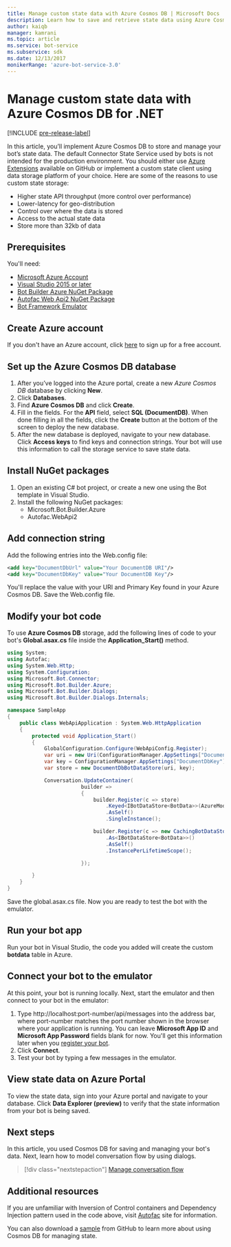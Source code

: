 ```yaml
---
title: Manage custom state data with Azure Cosmos DB | Microsoft Docs
description: Learn how to save and retrieve state data using Azure Cosmos DB with the Bot Framework SDK for .NET
author: kaiqb
manager: kamrani
ms.topic: article
ms.service: bot-service
ms.subservice: sdk
ms.date: 12/13/2017
monikerRange: 'azure-bot-service-3.0'
---
```


# Manage custom state data with Azure Cosmos DB for .NET

[!INCLUDE [pre-release-label](../includes/pre-release-label-v3.md)]

In this article, you’ll implement Azure Cosmos DB to store and manage your bot’s state data. The default Connector State Service used by bots is not intended for the production environment. You should either use [Azure Extensions](https://github.com/Microsoft/BotBuilder-Azure) available on GitHub or implement a custom state client using data storage platform of your choice. Here are some of the reasons to use custom state storage:
 - Higher state API throughput (more control over performance)
 - Lower-latency for geo-distribution
 - Control over where the data is stored
 - Access to the actual state data
 - Store more than 32kb of data
 
## Prerequisites
You'll need:
 - [Microsoft Azure Account](https://azure.microsoft.com/free/)
 - [Visual Studio 2015 or later](https://www.visualstudio.com/)
 - [Bot Builder Azure NuGet Package](https://www.nuget.org/packages/Microsoft.Bot.Builder.Azure/)
 - [Autofac Web Api2 NuGet Package](https://www.nuget.org/packages/Autofac.WebApi2/)
 - [Bot Framework Emulator](~/bot-service-debug-emulator.md)
 
## Create Azure account
If you don't have an Azure account, click [here](https://azure.microsoft.com/free/) to sign up for a free account.

## Set up the Azure Cosmos DB database
1. After you’ve logged into the Azure portal, create a new *Azure Cosmos DB* database by clicking **New**. 
2. Click **Databases**. 
3. Find **Azure Cosmos DB** and click **Create**.
4. Fill in the fields. For the **API** field, select **SQL (DocumentDB)**. When done filling in all the fields, click the **Create** button at the bottom of the screen to deploy the new database. 
5. After the new database is deployed, navigate to your new database. Click **Access keys** to find keys and connection strings. Your bot will use this information to call the storage service to save state data.

## Install NuGet packages
1. Open an existing C# bot project, or create a new one using the Bot template in Visual Studio. 
2. Install the following NuGet packages:
   - Microsoft.Bot.Builder.Azure
   - Autofac.WebApi2

## Add connection string 
Add the following entries into the Web.config file:
```XML
<add key="DocumentDbUrl" value="Your DocumentDB URI"/>
<add key="DocumentDbKey" value="Your DocumentDB Key"/>
```
You'll replace the value with your URI and Primary Key found in your Azure Cosmos DB. Save the Web.config file.

## Modify your bot code
To use **Azure Cosmos DB** storage, add the following lines of code to your bot's **Global.asax.cs** file inside the **Application_Start()** method.

```cs
using System;
using Autofac;
using System.Web.Http;
using System.Configuration;
using Microsoft.Bot.Connector;
using Microsoft.Bot.Builder.Azure;
using Microsoft.Bot.Builder.Dialogs;
using Microsoft.Bot.Builder.Dialogs.Internals;

namespace SampleApp
{
    public class WebApiApplication : System.Web.HttpApplication
    {
        protected void Application_Start()
        {
            GlobalConfiguration.Configure(WebApiConfig.Register);
            var uri = new Uri(ConfigurationManager.AppSettings["DocumentDbUrl"]);
            var key = ConfigurationManager.AppSettings["DocumentDbKey"];
            var store = new DocumentDbBotDataStore(uri, key);

            Conversation.UpdateContainer(
                        builder =>
                        {
                            builder.Register(c => store)
                                .Keyed<IBotDataStore<BotData>>(AzureModule.Key_DataStore)
                                .AsSelf()
                                .SingleInstance();

                            builder.Register(c => new CachingBotDataStore(store, CachingBotDataStoreConsistencyPolicy.ETagBasedConsistency))
                                .As<IBotDataStore<BotData>>()
                                .AsSelf()
                                .InstancePerLifetimeScope();

                        });

        }
    }
}
```

Save the global.asax.cs file. Now you are ready to test the bot with the emulator.

## Run your bot app
Run your bot in Visual Studio, the code you added will create the custom **botdata** table in Azure.

## Connect your bot to the emulator
At this point, your bot is running locally. Next, start the emulator and then connect to your bot in the emulator:
1. Type http://localhost:port-number/api/messages into the address bar, where port-number matches the port number shown in the browser where your application is running. You can leave <strong>Microsoft App ID</strong> and <strong>Microsoft App Password</strong> fields blank for now. You'll get this information later when you [register your bot](~/bot-service-quickstart-registration.md).
2. Click **Connect**. 
3. Test your bot by typing a few messages in the emulator. 

## View state data on Azure Portal
To view the state data, sign into your Azure portal and navigate to your database. Click **Data Explorer (preview)** to verify that the state information from your bot is being saved. 

## Next steps
In this article, you used Cosmos DB for saving and managing your bot's data. Next, learn how to model conversation flow by using dialogs.

> [!div class="nextstepaction"]
> [Manage conversation flow](bot-builder-dotnet-manage-conversation-flow.md)

## Additional resources
If you are unfamiliar with Inversion of Control containers and Dependency Injection pattern used in the code above, visit [Autofac](http://autofac.readthedocs.io/en/latest/) site for information. 

You can also download a [sample](https://github.com/Microsoft/BotBuilder-Azure/tree/master/CSharp/Samples/DocumentDb) from GitHub to learn more about using Cosmos DB for managing state. 
